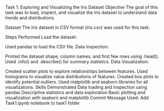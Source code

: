 Task 1: Exploring and Visualizing the Iris Dataset
Objective
The goal of this task was to load, inspect, and visualize the Iris dataset to understand data trends and distributions.

Dataset
The Iris dataset in CSV format (iris.csv) was used for this task.

Steps Performed
Load the dataset:

Used pandas to load the CSV file.
Data Inspection:

Printed the dataset shape, column names, and first few rows using .head().
Used .info() and .describe() for summary statistics.
Data Visualization:

Created scatter plots to explore relationships between features.
Used histograms to visualize value distributions of features.
Created box plots to identify potential outliers.
Used matplotlib and seaborn libraries for all visualizations.
Skills Demonstrated
Data loading and inspection using pandas
Descriptive statistics and data exploration
Basic plotting and visualization with seaborn and matplotlib
Commit Message Used:
Add Task1.ipynb notebook to task1 folder

